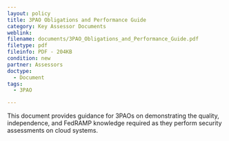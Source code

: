 ```yaml
---
layout: policy   
title: 3PAO Obligations and Performance Guide
category: Key Assessor Documents
weblink:
filename: documents/3PAO_Obligations_and_Performance_Guide.pdf
filetype: pdf
fileinfo: PDF - 204KB
condition: new
partner: Assessors
doctype:
  - Document
tags:
  - 3PAO

---
```

This document provides guidance for 3PAOs on demonstrating the quality, independence, and FedRAMP knowledge required as they perform security assessments on cloud systems. 